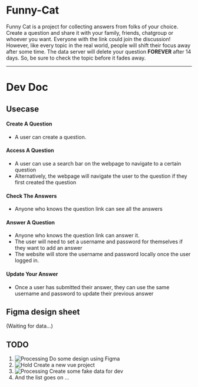 # Funny-Cat

Funny Cat is a project for collecting answers from folks of your choice. Create a question and share it with your family, friends, chatgroup or whoever you want. Everyone with the link could join the discussion! However, like every topic in the real world, people will shift their focus away after some time. The data server will delete your question **FOREVER** after 14 days. So, be sure to check the topic before it fades away.

---

# Dev Doc
## Usecase
#### Create A Question
+ A user can create a question.

#### Access A Question
+ A user can use a search bar on the webpage to navigate to a certain question
+ Alternatively, the webpage will navigate the user to the question if they first created the question

#### Check The Answers
+ Anyone who knows the question link can see all the answers 

#### Answer A Question
+ Anyone who knows the question link can answer it.
+ The user will need to set a username and password for themselves if they want to add an answer
+ The website will store the username and password locally once the user logged in.

#### Update Your Answer
+ Once a user has submitted their answer, they can use the same username and password to update their previous answer

## Figma design sheet
(Waiting for data...)

## TODO
1. ![Processing](https://img.shields.io/badge/processing-yellow) Do some design using Figma
2. ![Hold](https://img.shields.io/badge/hold-gray) Create a new vue project
3. ![Processing](https://img.shields.io/badge/processing-yellow) Create some fake data for dev
4. And the list goes on ...
